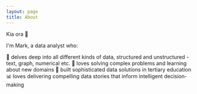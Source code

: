 ```yaml
---
layout: page
title: About
---
```


Kia ora 👋

I'm Mark, a data analyst who:

🔎 delves deep into all different kinds of data, structured and unstructured - text, graph, numerical etc.
🎯 loves solving complex problems and learning about new domains
🔨 built sophisticated data solutions in tertiary education
📊 loves delivering compelling data stories that inform intelligent decision-making
